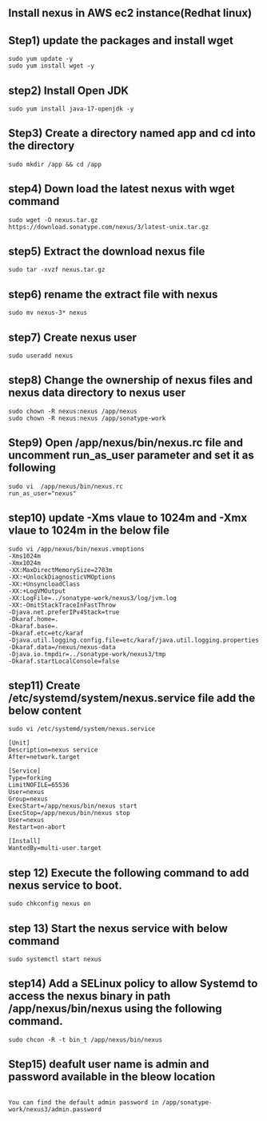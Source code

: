   ## Install nexus in AWS ec2 instance(Redhat linux)
  ## Step1) update the packages and install wget
  ```
  sudo yum update -y
  sudo yum install wget -y

  ```
  ## step2) Install Open JDK
  ```
  sudo yum install java-17-openjdk -y
  ```
  ## Step3) Create a directory named app and cd into the directory
  ```
  sudo mkdir /app && cd /app
  ```
  ## step4) Down load the latest nexus with wget command
  ```
  sudo wget -O nexus.tar.gz https://download.sonatype.com/nexus/3/latest-unix.tar.gz
  ```
  ## step5)  Extract the download nexus file
  ```
  sudo tar -xvzf nexus.tar.gz
  ```

  ## step6) rename the extract file with nexus
  ```
  sudo mv nexus-3* nexus
  ```
  ## step7) Create nexus user
  ```
  sudo useradd nexus

  ```
  ## step8) Change the ownership of nexus files and nexus data directory to nexus user
  ```
  sudo chown -R nexus:nexus /app/nexus
  sudo chown -R nexus:nexus /app/sonatype-work
  ```
  ## Step9) Open /app/nexus/bin/nexus.rc file and uncomment run_as_user parameter and set it as following
  ```
  sudo vi  /app/nexus/bin/nexus.rc
  run_as_user="nexus"
  ```
  ## step10) update -Xms vlaue to 1024m and -Xmx vlaue to 1024m in the below file
  ```
sudo vi /app/nexus/bin/nexus.vmoptions
-Xms1024m
-Xmx1024m
-XX:MaxDirectMemorySize=2703m
-XX:+UnlockDiagnosticVMOptions
-XX:+UnsyncloadClass
-XX:+LogVMOutput
-XX:LogFile=../sonatype-work/nexus3/log/jvm.log
-XX:-OmitStackTraceInFastThrow
-Djava.net.preferIPv4Stack=true
-Dkaraf.home=.
-Dkaraf.base=.
-Dkaraf.etc=etc/karaf
-Djava.util.logging.config.file=etc/karaf/java.util.logging.properties
-Dkaraf.data=/nexus/nexus-data
-Djava.io.tmpdir=../sonatype-work/nexus3/tmp
-Dkaraf.startLocalConsole=false
```
 ## step11)  Create /etc/systemd/system/nexus.service file add the below content
```
sudo vi /etc/systemd/system/nexus.service
```
 ```
[Unit]
Description=nexus service
After=network.target

[Service]
Type=forking
LimitNOFILE=65536
User=nexus
Group=nexus
ExecStart=/app/nexus/bin/nexus start
ExecStop=/app/nexus/bin/nexus stop
User=nexus
Restart=on-abort

[Install]
WantedBy=multi-user.target
```
## step 12) Execute the following command to add nexus service to boot.
```
sudo chkconfig nexus on
```
## step 13) Start the nexus service with below command
```
sudo systemctl start nexus
```
## step14) Add a SELinux policy to allow Systemd to access the nexus binary in path /app/nexus/bin/nexus using the following command.

```
sudo chcon -R -t bin_t /app/nexus/bin/nexus

```
## Step15) deafult user name is admin and password available in the bleow location
```

You can find the default admin password in /app/sonatype-work/nexus3/admin.password 
```

